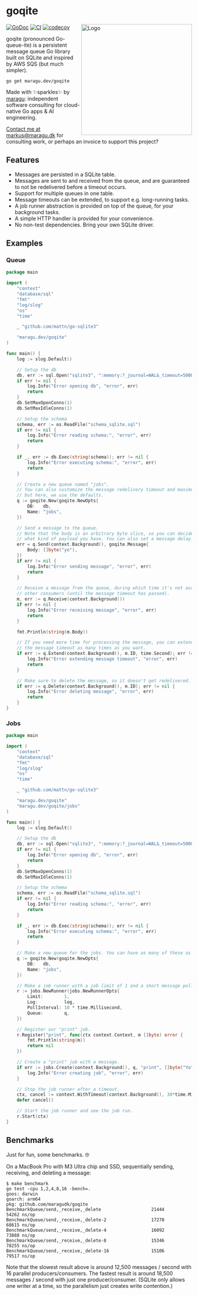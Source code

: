# goqite

<img src="docs/logo.png" alt="Logo" width="300" align="right">

[![GoDoc](https://pkg.go.dev/badge/maragu.dev/goqite)](https://pkg.go.dev/maragu.dev/goqite)
[![CI](https://github.com/maragudk/goqite/actions/workflows/ci.yml/badge.svg)](https://github.com/maragudk/goqite/actions/workflows/ci.yml)
[![codecov](https://codecov.io/gh/maragudk/goqite/graph/badge.svg?token=DxGkk2lLHF)](https://codecov.io/gh/maragudk/goqite)

goqite (pronounced Go-queue-ite) is a persistent message queue Go library built on SQLite and inspired by AWS SQS (but much simpler).

```shell
go get maragu.dev/goqite
```

Made with ✨sparkles✨ by [maragu](https://www.maragu.dev/): independent software consulting for cloud-native Go apps & AI engineering.

[Contact me at markus@maragu.dk](mailto:markus@maragu.dk) for consulting work, or perhaps an invoice to support this project?

## Features

- Messages are persisted in a SQLite table.
- Messages are sent to and received from the queue, and are guaranteed to not be redelivered before a timeout occurs.
- Support for multiple queues in one table.
- Message timeouts can be extended, to support e.g. long-running tasks.
- A job runner abstraction is provided on top of the queue, for your background tasks.
- A simple HTTP handler is provided for your convenience.
- No non-test dependencies. Bring your own SQLite driver.

## Examples

### Queue

```go
package main

import (
	"context"
	"database/sql"
	"fmt"
	"log/slog"
	"os"
	"time"

	_ "github.com/mattn/go-sqlite3"

	"maragu.dev/goqite"
)

func main() {
	log := slog.Default()

	// Setup the db
	db, err := sql.Open("sqlite3", ":memory:?_journal=WAL&_timeout=5000&_fk=true")
	if err != nil {
		log.Info("Error opening db", "error", err)
		return
	}
	db.SetMaxOpenConns(1)
	db.SetMaxIdleConns(1)

	// Setup the schema
	schema, err := os.ReadFile("schema_sqlite.sql")
	if err != nil {
		log.Info("Error reading schema:", "error", err)
		return
	}

	if _, err := db.Exec(string(schema)); err != nil {
		log.Info("Error executing schema:", "error", err)
		return
	}

	// Create a new queue named "jobs".
	// You can also customize the message redelivery timeout and maximum receive count,
	// but here, we use the defaults.
	q := goqite.New(goqite.NewOpts{
		DB:   db,
		Name: "jobs",
	})

	// Send a message to the queue.
	// Note that the body is an arbitrary byte slice, so you can decide
	// what kind of payload you have. You can also set a message delay.
	err = q.Send(context.Background(), goqite.Message{
		Body: []byte("yo"),
	})
	if err != nil {
		log.Info("Error sending message", "error", err)
		return
	}

	// Receive a message from the queue, during which time it's not available to
	// other consumers (until the message timeout has passed).
	m, err := q.Receive(context.Background())
	if err != nil {
		log.Info("Error receiving message", "error", err)
		return
	}

	fmt.Println(string(m.Body))

	// If you need more time for processing the message, you can extend
	// the message timeout as many times as you want.
	if err := q.Extend(context.Background(), m.ID, time.Second); err != nil {
		log.Info("Error extending message timeout", "error", err)
		return
	}

	// Make sure to delete the message, so it doesn't get redelivered.
	if err := q.Delete(context.Background(), m.ID); err != nil {
		log.Info("Error deleting message", "error", err)
		return
	}
}
```

### Jobs

```go
package main

import (
	"context"
	"database/sql"
	"fmt"
	"log/slog"
	"os"
	"time"

	_ "github.com/mattn/go-sqlite3"

	"maragu.dev/goqite"
	"maragu.dev/goqite/jobs"
)

func main() {
	log := slog.Default()

	// Setup the db
	db, err := sql.Open("sqlite3", ":memory:?_journal=WAL&_timeout=5000&_fk=true")
	if err != nil {
		log.Info("Error opening db", "error", err)
		return
	}
	db.SetMaxOpenConns(1)
	db.SetMaxIdleConns(1)

	// Setup the schema
	schema, err := os.ReadFile("schema_sqlite.sql")
	if err != nil {
		log.Info("Error reading schema:", "error", err)
		return
	}

	if _, err := db.Exec(string(schema)); err != nil {
		log.Info("Error executing schema:", "error", err)
		return
	}

	// Make a new queue for the jobs. You can have as many of these as you like, just name them differently.
	q := goqite.New(goqite.NewOpts{
		DB:   db,
		Name: "jobs",
	})

	// Make a job runner with a job limit of 1 and a short message poll interval.
	r := jobs.NewRunner(jobs.NewRunnerOpts{
		Limit:        1,
		Log:          log,
		PollInterval: 10 * time.Millisecond,
		Queue:        q,
	})

	// Register our "print" job.
	r.Register("print", func(ctx context.Context, m []byte) error {
		fmt.Println(string(m))
		return nil
	})

	// Create a "print" job with a message.
	if err := jobs.Create(context.Background(), q, "print", []byte("Yo")); err != nil {
		log.Info("Error creating job", "error", err)
	}

	// Stop the job runner after a timeout.
	ctx, cancel := context.WithTimeout(context.Background(), 30*time.Millisecond)
	defer cancel()

	// Start the job runner and see the job run.
	r.Start(ctx)
}
```

## Benchmarks

Just for fun, some benchmarks. 🤓

On a MacBook Pro with M3 Ultra chip and SSD, sequentially sending, receiving, and deleting a message:

```shell
$ make benchmark
go test -cpu 1,2,4,8,16 -bench=.
goos: darwin
goarch: arm64
pkg: github.com/maragudk/goqite
BenchmarkQueue/send,_receive,_delete            	   21444	     54262 ns/op
BenchmarkQueue/send,_receive,_delete-2          	   17278	     68615 ns/op
BenchmarkQueue/send,_receive,_delete-4          	   16092	     73888 ns/op
BenchmarkQueue/send,_receive,_delete-8          	   15346	     78255 ns/op
BenchmarkQueue/send,_receive,_delete-16         	   15106	     79517 ns/op
```

Note that the slowest result above is around 12,500 messages / second with 16 parallel producers/consumers.
The fastest result is around 18,500 messages / second with just one producer/consumer.
(SQLite only allows one writer at a time, so the parallelism just creates write contention.)
